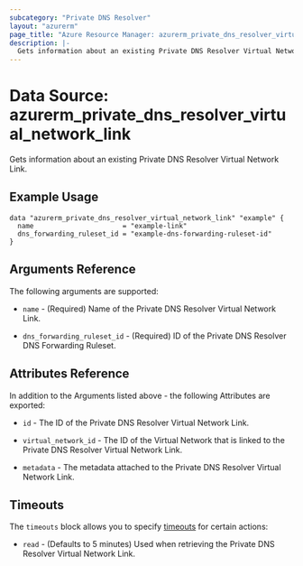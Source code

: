 ```yaml
---
subcategory: "Private DNS Resolver"
layout: "azurerm"
page_title: "Azure Resource Manager: azurerm_private_dns_resolver_virtual_network_link"
description: |-
  Gets information about an existing Private DNS Resolver Virtual Network Link.
---
```


# Data Source: azurerm_private_dns_resolver_virtual_network_link

Gets information about an existing Private DNS Resolver Virtual Network Link.

## Example Usage

```hcl
data "azurerm_private_dns_resolver_virtual_network_link" "example" {
  name                      = "example-link"
  dns_forwarding_ruleset_id = "example-dns-forwarding-ruleset-id"
}
```

## Arguments Reference

The following arguments are supported:

* `name` - (Required) Name of the Private DNS Resolver Virtual Network Link.

* `dns_forwarding_ruleset_id` - (Required) ID of the Private DNS Resolver DNS Forwarding Ruleset.

## Attributes Reference

In addition to the Arguments listed above - the following Attributes are exported:

* `id` - The ID of the Private DNS Resolver Virtual Network Link.

* `virtual_network_id` - The ID of the Virtual Network that is linked to the Private DNS Resolver Virtual Network Link.

* `metadata` - The metadata attached to the Private DNS Resolver Virtual Network Link.

## Timeouts

The `timeouts` block allows you to specify [timeouts](https://www.terraform.io/language/resources/syntax#operation-timeouts) for certain actions:

* `read` - (Defaults to 5 minutes) Used when retrieving the Private DNS Resolver Virtual Network Link.
